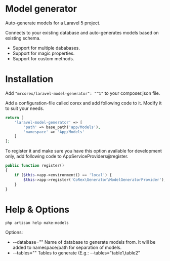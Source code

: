 # Model generator
Auto-generate models for a Laravel 5 project.

Connects to your existing database and auto-generates models based on existing schema.
 - Support for multiple dababases.
 - Support for magic properties.
 - Support for custom methods.

# Installation
Add ```"mrcorex/laravel-model-generator": "^1"``` to your composer.json file.

Add a configuration-file called corex and add following code to it. Modify it to suit your needs.
```php
return [
    'laravel-model-generator' => [
        'path' => base_path('app/Models'),
        'namespace' => 'App/Models'
    ]
];
```

To register it and make sure you have this option available for development only, add following code to AppServiceProviders@register.
```php
public function register()
{
    if ($this->app->environment() == 'local') {
        $this->app->register('CoRex\Generator\ModelGeneratorProvider');
    }
}
```

# Help & Options
```php artisan help make:models```

Options:
 - --database=""            Name of database to generate models from. It will be added to namespace/path for separation of models.
 - --tables=""              Tables to generate (E.g.: --tables="table1,table2"
